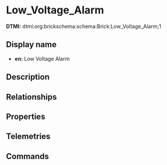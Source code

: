 # Low_Voltage_Alarm
**DTMI:** dtmi:org:brickschema:schema:Brick:Low_Voltage_Alarm;1
## Display name
- **en:** Low Voltage Alarm
## Description
## Relationships
## Properties
## Telemetries
## Commands
